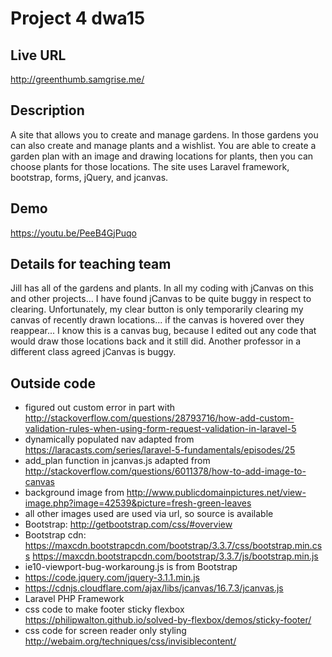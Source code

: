 # Project 4 dwa15

## Live URL
<http://greenthumb.samgrise.me/>

## Description
A site that allows you to create and manage gardens. In those gardens you can also create and manage plants and a wishlist. You are able to create a garden plan with an image and drawing locations for plants, then you can choose plants for those locations. The site uses Laravel framework, bootstrap, forms, jQuery, and jcanvas.

## Demo
<https://youtu.be/PeeB4GjPuqo>

## Details for teaching team
Jill has all of the gardens and plants. In all my coding with jCanvas on this and other projects... I have found jCanvas to be quite buggy in respect to clearing. Unfortunately, my clear button is only temporarily clearing my canvas of recently drawn locations... if the canvas is hovered over they reappear... I know this is a canvas bug, because I edited out any code that would draw those locations back and it still did. Another professor in a different class agreed jCanvas is buggy.

## Outside code
* figured out custom error in part with http://stackoverflow.com/questions/28793716/how-add-custom-validation-rules-when-using-form-request-validation-in-laravel-5
* dynamically populated nav adapted from  https://laracasts.com/series/laravel-5-fundamentals/episodes/25
* add_plan function in jcanvas.js adapted from http://stackoverflow.com/questions/6011378/how-to-add-image-to-canvas
* background image from http://www.publicdomainpictures.net/view-image.php?image=42539&picture=fresh-green-leaves
* all other images used are used via url, so source is available
* Bootstrap: http://getbootstrap.com/css/#overview
* Bootstrap cdn: https://maxcdn.bootstrapcdn.com/bootstrap/3.3.7/css/bootstrap.min.css https://maxcdn.bootstrapcdn.com/bootstrap/3.3.7/js/bootstrap.min.js
* ie10-viewport-bug-workaroung.js is from Bootstrap
* https://code.jquery.com/jquery-3.1.1.min.js
* https://cdnjs.cloudflare.com/ajax/libs/jcanvas/16.7.3/jcanvas.js
* Laravel PHP Framework
* css code to make footer sticky flexbox https://philipwalton.github.io/solved-by-flexbox/demos/sticky-footer/
* css code for screen reader only styling http://webaim.org/techniques/css/invisiblecontent/
